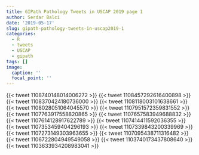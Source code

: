 ```yaml
---
title: GIPath Pathology Tweets in USCAP 2019 page 1
author: Serdar Balci
date: '2019-05-17'
slug: gipath-pathology-tweets-in-uscap2019-1
categories:
  - R
  - tweets
  - USCAP
  - gipath
tags: []
image:
  caption: ''
  focal_point: ''
---
```




{{< tweet 1108740148014006272 >}}
{{< tweet 1108457292616400898 >}}
{{< tweet 1108370424180736000 >}}
{{< tweet 1108118003101638661 >}}
{{< tweet 1108028051064045570 >}}
{{< tweet 1107951572359831552 >}}
{{< tweet 1107763917558820865 >}}
{{< tweet 1107657583949688832 >}}
{{< tweet 1107614128917622789 >}}
{{< tweet 1107414411592036355 >}}
{{< tweet 1107353459404296193 >}}
{{< tweet 1107339843200339969 >}}
{{< tweet 1107273149303963655 >}}
{{< tweet 1107095438711316482 >}}
{{< tweet 1106722804949549058 >}}
{{< tweet 1103740173437808640 >}}
{{< tweet 1103633934208983041 >}}

